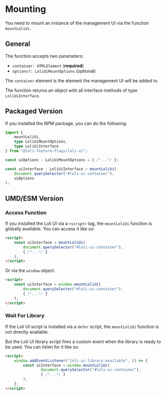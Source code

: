 # Mounting

You need to mount an instance of the management UI via the function
`mountLoliUi`.

## General

The function accepts two parameters:
- `container: HTMLElement` (**required**)
- `options?: LoliUiMountOptions` (optional)

The `container` element is the element the management UI will be added to.

The function returns an object with all interface methods of type `LoliUiInterface`.

## Packaged Version

If you installed the NPM package, you can do the following:

```ts
import {
    mountLoliUi,
    type LoliUiMountOptions,
    type LoliUiInterface
} from "@loli-feature-flags/loli-ui";

const uiOptions : LoliUiMountOptions = { /*...*/ };

const uiInterface : LoliUiInterface = mountLoliUi(
    document.querySelector("#loli-ui-container"),
    uiOptions
);
```

## UMD/ESM Version

### Access Function

If you installed the Loli UI via a `<script>` tag, the `mountLoliUi` function
is globally available. You can access it like so:

```html
<script>
    const uiInterface = mountLoliUi(
        document.querySelector("#loli-ui-container"),
        { /*...*/ }
    );
</script>
```

Or via the `window` object:

```html {2}
<script>
    const uiInterface = window.mountLoliUi(
        document.querySelector("#loli-ui-container"),
        { /*...*/ }
    );
</script>
```

### Wait For Library

If the Loli UI script is installed via a `defer` script, the `mountLoliUi` function
is not directly available.

But the Loli UI library script fires a custom event when the library
is ready to be used. You can listen for it like so:

```html {2}
<script>
    window.addEventListener("loli-ui-library-available", () => {
        const uiInterface = window.mountLoliUi(
                document.querySelector("#loli-ui-container"),
                { /*...*/ }
        );
    };
</script>
```
